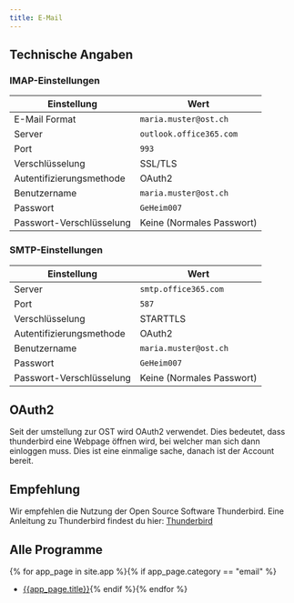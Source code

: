 ```yaml
---
title: E-Mail
---
```

## Technische Angaben

### IMAP-Einstellungen

Einstellung | Wert
----------- | ----
E-Mail Format | ```maria.muster@ost.ch```
Server | ```outlook.office365.com```
Port | ```993```
Verschlüsselung | SSL/TLS
Autentifizierungsmethode | OAuth2
Benutzername | ```maria.muster@ost.ch```
Passwort | ```GeHeim007```
Passwort-Verschlüsselung | Keine (Normales Passwort)

### SMTP-Einstellungen

Einstellung | Wert
----------- | ----
Server | ```smtp.office365.com```
Port | ```587```
Verschlüsselung | STARTTLS
Autentifizierungsmethode | OAuth2
Benutzername | ```maria.muster@ost.ch```
Passwort | ```GeHeim007```
Passwort-Verschlüsselung | Keine (Normales Passwort)
## OAuth2
Seit der umstellung zur OST wird OAuth2 verwendet. Dies bedeutet, dass thunderbird eine Webpage öffnen wird, bei welcher man sich dann einloggen muss. 
Dies ist eine einmalige sache, danach ist der Account bereit.

## Empfehlung
Wir empfehlen die Nutzung der Open Source Software Thunderbird. Eine Anleitung zu Thunderbird findest du hier: [Thunderbird](/app/thunderbird)


## Alle Programme

{% for app_page in site.app %}{% if app_page.category == "email" %}
- [{{app_page.title}}]({{app_page.url}}){%
 endif %}{% endfor %}
